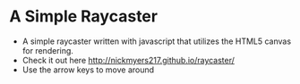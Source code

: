# A Simple Raycaster
- A simple raycaster written with javascript that utilizes the HTML5 canvas for rendering.
- Check it out here http://nickmyers217.github.io/raycaster/
- Use the arrow keys to move around
